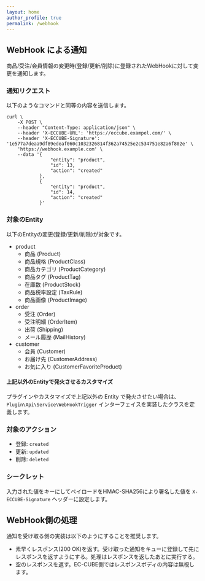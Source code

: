```yaml
---
layout: home
author_profile: true
permalink: /webhook
---
```


## WebHook による通知

商品/受注/会員情報の変更時(登録/更新/削除)に登録されたWebHookに対して変更を通知します。

### 通知リクエスト

以下のようなコマンドと同等の内容を送信します。

```
curl \
    -X POST \
    --header "Content-Type: application/json" \
    --header 'X-ECCUBE-URL': 'https://eccube.exampel.com/' \
    --header 'X-ECCUBE-Signature': '1e577a7deaa9df89edeaf060c1032326814f362a74525e2c534751e82a6f802e' \
    'https://webhook.example.com' \
    --data '{
                "entity": "product",
                "id": 13,
                "action": "created"
            },
            {
                "entity": "product",
                "id": 14,
                "action": "created"
            }'
```

### 対象のEntity

以下のEntityの変更(登録/更新/削除)が対象です。

- product
  - 商品 (Product)
  - 商品規格 (ProductClass)
  - 商品カテゴリ (ProductCategory)
  - 商品タグ (ProductTag)
  - 在庫数 (ProductStock)
  - 商品税率設定 (TaxRule)
  - 商品画像 (ProductImage)
- order
  - 受注 (Order)
  - 受注明細 (OrderItem)
  - 出荷 (Shipping)
  - メール履歴 (MailHistory)
- customer
  - 会員 (Customer)
  - お届け先 (CustomerAddress)
  - お気に入り (CustomerFavoriteProduct)

#### 上記以外のEntityで発火させるカスタマイズ

プラグインやカスタマイズで上記以外の Entity で発火させたい場合は、 `Plugin\Api\Service\WebHookTrigger` インターフェイスを実装したクラスを定義します。

### 対象のアクション

- 登録: `created`
- 更新: `updated`
- 削除: `deleted`

### シークレット

入力された値をキーにしてペイロードをHMAC-SHA256により署名した値を `X-ECCUBE-Signature` ヘッダーに設定します。

## WebHook側の処理

通知を受け取る側の実装は以下のようにすることを推奨します。

- 素早くレスポンス(200 OK)を返す。受け取った通知をキューに登録して先にレスポンスを返すようにする。処理はレスポンスを返したあとに実行する。
- 空のレスポンスを返す。EC-CUBE側ではレスポンスボディの内容は無視します。

